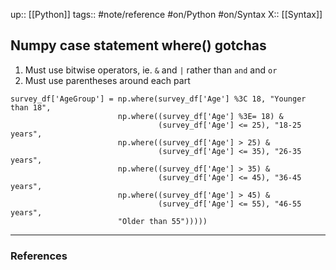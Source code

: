 up:: [[Python]]
tags:: #note/reference #on/Python #on/Syntax
X:: [[Syntax]]

## Numpy case statement where() gotchas

1. Must use bitwise operators, ie. `&` and `|` rather than  `and` and `or`
2. Must use parentheses around each part

```
survey_df['AgeGroup'] = np.where(survey_df['Age'] %3C 18, "Younger than 18",
                        np.where((survey_df['Age'] %3E= 18) & 
                                 (survey_df['Age'] <= 25), "18-25 years",
                        np.where((survey_df['Age'] > 25) & 
                                 (survey_df['Age'] <= 35), "26-35 years",
                        np.where((survey_df['Age'] > 35) & 
                                 (survey_df['Age'] <= 45), "36-45 years",
                        np.where((survey_df['Age'] > 45) & 
                                 (survey_df['Age'] <= 55), "46-55 years",
                        "Older than 55")))))
```

---
### References

